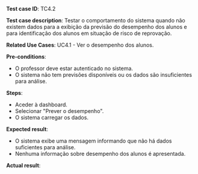 **Test case ID**: TC4.2  

**Test case description**: Testar o comportamento do sistema quando não existem dados para a exibição da previsão do desempenho dos alunos e para identificação dos alunos em situação de risco de reprovação. 

**Related Use Cases**: UC4.1 - Ver o desempenho dos alunos.  

**Pre-conditions**:  
- O professor deve estar autenticado no sistema.  
- O sistema não tem previsões disponíveis ou os dados são insuficientes para análise.  

**Steps**:  
- Aceder à dashboard.  
- Selecionar "Prever o desempenho".  
- O sistema carregar os dados.  

**Expected result**:  
- O sistema exibe uma mensagem informando que não há dados suficientes para análise.  
- Nenhuma informação sobre desempenho dos alunos é apresentada.  

**Actual result**:
